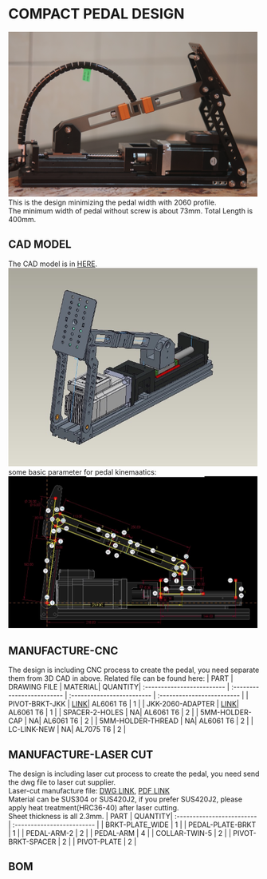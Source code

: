 # COMPACT PEDAL DESIGN
<img src="https://github.com/ChrGri/DIY-Sim-Racing-FFB-Pedal-Mechanical-Design/blob/main/Compact_design/image/sideview.png" width="500"><br>
This is the design minimizing the pedal width with 2060 profile.<br>
The minimum width of pedal without screw is about 73mm. Total Length is 400mm.<br>

## CAD MODEL
The CAD model is in [HERE](./CAD/FFB_PEDAL_2060_COMPACT_DESIGN.stp).<br>
<img src="https://github.com/ChrGri/DIY-Sim-Racing-FFB-Pedal-Mechanical-Design/blob/main/Compact_design/image/3D.PNG" width="500"><br>
some basic parameter for pedal kinemaatics:<br>
<img src="https://github.com/ChrGri/DIY-Sim-Racing-FFB-Pedal-Mechanical-Design/blob/main/Compact_design/image/3D_BASIC_SKETCH.PNG" width="500"><br>

## MANUFACTURE-CNC
The design is including CNC process to create the pedal, you need separate them from 3D CAD in above.
Related file can be found here:
| PART            | DRAWING FILE | MATERIAL| QUANTITY|
:------------------------- |  :------------------------- |  :------------------------- | :------------------------- |
| PIVOT-BRKT-JKK | [LINK](./CAD/pivot-brkt-jkk.pdf)| AL6061 T6 | 1 |
| JKK-2060-ADAPTER | [LINK](./CAD/jkk-adapter-2060.pdf)| AL6061 T6 | 1 |
| SPACER-2-HOLES | NA| AL6061 T6 | 2 |
| 5MM-HOLDER-CAP | NA| AL6061 T6 | 2 |
| 5MM-HOLDER-THREAD | NA| AL6061 T6 | 2 |
| LC-LINK-NEW | NA| AL7075 T6 | 2 |
## MANUFACTURE-LASER CUT
The design is including laser cut process to create the pedal, you need send the dwg file to laser cut supplier.<br>
Laser-cut manufacture file: [DWG LINK](./CAD/laser-cut-dwg.dwg), [PDF LINK](./CAD/laser-cut-dwg.pdf)<br>
Material can be SUS304 or SUS420J2, if you prefer SUS420J2, please apply heat treatment(HRC36-40) after laser cutting.<br>
Sheet thickness is all 2.3mm.
| PART            |  QUANTITY|
:------------------------- | :------------------------- |
| BRKT-PLATE_WIDE | 1 |
| PEDAL-PLATE-BRKT | 1 |
| PEDAL-ARM-2 |  2 |
| PEDAL-ARM |  4 |
| COLLAR-TWIN-5 |  2 |
| PIVOT-BRKT-SPACER |  2 |
| PIVOT-PLATE |  2 |
## BOM
